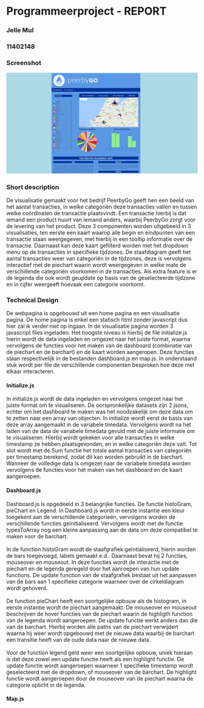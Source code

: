 # Programmeerproject - REPORT
### Jelle Mul
### 11402148

### Screenshot
![alt text](https://github.com/JelleMul/programmeerproject/blob/master/doc/eind_screenshot.PNG "screenshot pagina")

### Short description
De visualisatie gemaakt voor het bedrijf PeerbyGo geeft hen een beeld van het aantal transacties, in welke categoriën deze transacties vallen en tussen welke coördinaten de transactie plaatsvindt. Een transactie hierbij is dat iemand een product huurt van iemand anders, waarbij PeerbyGo zorgt voor de levering van het product. Deze 3 componenten worden uitgebeeld in 3 visualisaties, ten eerste een kaart waarop alle begin en eindpunten van een transactie staan weergegeven, met hierbij in een tooltip informatie over de transactie. Daarnaast kan deze kaart gefilterd worden met het dropdown menu op de transacties in specifieke tijdzones. De staafdiagram geeft het aantal transacties weer van categoriën in de tijdzones, deze is vervolgens interactief met de piechart waarin wordt weergegeven in welke mate de verschillende categoriën voorkomen in de transacties. Als extra feature is er de legenda die ook wordt geupdate op basis van de geselecteerde tijdzone en in cijfer weergeeft hoevaak een categorie voorkomt.

### Technical Design
De webpagina is opgebouwd uit een home pagina en een visualisatie pagina. De home pagina is enkel een statisch html zonder javascript dus hier zal ik verder niet op ingaan. In de visualisatie pagina worden 3 javascript files ingeladen. Het hoogste niveau is hierbij de file initialize.js hierin wordt de data ingeladen en omgezet naar het juiste format, waarna vervolgens de functies voor het maken van de dashboard (combinatie van de piechart en de barchart) en de kaart worden aangeropen. Deze functies staan respectivelijk in de bestanden dashboard.js en map.js. In onderstaand stuk wordt per file de verschillende componenten besproken hoe deze met elkaar interacteren.

#### Initialize.js
In initialize.js wordt de data ingeladen en vervolgens omgezet naar het juiste format om te visualiseren. De oorspronkelijke datasets zijn 2 jsons, echter om het dashboard te maken was het noodzakelijk om deze data om te zetten naar een array van objecten. In initialize wordt eerst de basis van deze array aangemaakt in de variabele timedata. Vervolgens wordt na het laden van de data de variabele timedata gevuld met de juiste informatie om te visualiseren. Hierbij wordt gekeken voor alle transacties in welke timestamp ze hebben plaatsgevonden, en in welke categoriën deze valt. Tot slot wordt met de Sum functie het totale aantal transacties van categoriën per timestamp berekend, zodat dit kan worden gebruikt in de barchart. Wanneer de volledige data is omgezet naar de variabele timedata worden vervolgens de functies voor het maken van het dashboard en de kaart aangeroepen.

#### Dashboard.js
Dashboard.js is opgedeeld in 3 belangrijke functies. De functie histoGram, pieChart en Legend. In Dashboard.js wordt in eerste instantie een kleur toegekent aan de verschillende categorieën, vervolgens worden de verschillende functies geïnitialiseerd. Vervolgens wordt met de functie typesToArray nog een kleine aanpassing aan de data om deze compatibel te maken voor de barchart.
<br>
<br>
In de function histoGram wordt de staafgrafiek geïntialiseerd, hierin worden de bars toegevoegd, labels gemaakt e.d.. Daarnaast bevat hij 2 functies, mouseover en mouseout. In deze functies wordt de interactie met de piechart en de legenda geregeld door het aanroepen van hun update functions. De update function van de staafgrafiek bestaat uit het aanpassen van de bars aan 1 specifieke categorie waarneer over de cirkeldiagram wordt gehoverd.
<br>
<br>
De function pieChart heeft een soortgelijke opbouw als de histogram, in eerste instantie wordt de piechart aangemaakt. De mouseover en mouseout beschrijven de hover functies van de piechart waarin de highligth function van de legenda wordt aangeroepen. De update functie werkt anders dan die van de barchart. Hierbij worden alle paths van de piechart verwijdert waarna hij weer wordt opgebouwd met de nieuwe data waarbij de barchart een transitie heeft van de oude data naar de nieuwe data.
<br>
<br>
Voor de function legend geld weer een soortgelijke opbouw, uniek hieraan is dat deze zowel een update functie heeft als een highlight functie. De update functie wordt aangeroepen waarneer 1 specifieke timestamp wordt geselecteerd met de dropdown, of mouseover van de barchart. De highlight functie wordt aangeroepen door de mouseover van de piechart waarna de categorie oplicht in de legenda.





#### Map.js
